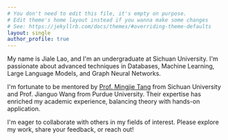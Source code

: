 ```yaml
---
# You don't need to edit this file, it's empty on purpose.
# Edit theme's home layout instead if you wanna make some changes
# See: https://jekyllrb.com/docs/themes/#overriding-theme-defaults
layout: single
author_profile: true
---
```


My name is Jiale Lao, and I'm an undergraduate at Sichuan University. I'm passionate about advanced techniques in Databases, Machine Learning, Large Language Models, and Graph Neural Networks.

I'm fortunate to be mentored by [Prof. Mingjie Tang](http://merlintang.github.io/) from Sichuan University and Prof. Jianguo Wang from Purdue University. Their expertise has enriched my academic experience, balancing theory with hands-on application.

I'm eager to collaborate with others in my fields of interest. Please explore my work, share your feedback, or reach out!